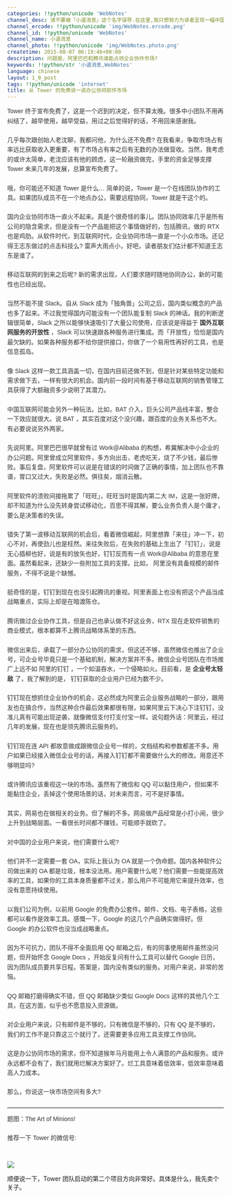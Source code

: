 ```yaml
---
categories: !!python/unicode 'WebNotes'
channel_desc: 请不要被「小道消息」这个名字误导.在这里,我只想努力为读者呈现一幅中国互联网的清明上河图.
channel_ercode: !!python/unicode 'img/WebNotes.ercode.png'
channel_id: !!python/unicode 'WebNotes'
channel_name: 小道消息
channel_photo: !!python/unicode 'img/WebNotes.photo.png'
createtime: 2015-08-07 06:19:46+00:00
description: 问题是，阿里巴巴和腾讯谁能占领企业协作市场?
keywords: !!python/str '小道消息,WebNotes'
language: chinese
layout: 1_0_post
tags: !!python/unicode 'internet'
title: 从 Tower 的免费说一说办公协同软件市场
---
```

<div class="rich_media_content" id="js_content">
<p style="font-family: Avenir, sans-serif; line-height: 1.6em; border: 0px; margin-top: 2px; margin-bottom: 22px; padding: 0px; outline: 0px; color: rgb(51, 51, 51); white-space: normal;">
         Tower 终于宣布免费了，这是一个迟到的决定，但不算太晚。很多中小团队不用再纠结了，越早使用，越早受益，用过之后觉得好的话，不用回来感谢我。
        </p>
<p style="font-family: Avenir, sans-serif; line-height: 1.6em; border: 0px; margin-top: 2px; margin-bottom: 22px; padding: 0px; outline: 0px; color: rgb(51, 51, 51); white-space: normal;">
         几乎每次跟创始人老沈聊，我都问他，为什么还不免费? 在我看来，争取市场占有率远比获取收入更重要，有了市场占有率之后有无数的办法做营收。当然，我考虑的或许太简单，老沈应该有他的顾虑，这一轮融资做完，手里的资金足够支撑 Tower 未来几年的发展，总算宣布免费了。
        </p>
<p style="font-family: Avenir, sans-serif; line-height: 1.6em; border: 0px; margin-top: 2px; margin-bottom: 22px; padding: 0px; outline: 0px; color: rgb(51, 51, 51); white-space: normal;">
         哦，你可能还不知道 Tower 是什么… 简单的说，Tower 是一个在线团队协作的工具。如果团队成员不在一个地点办公，需要远程协同，Tower 就是干这个的。
        </p>
<p style="font-family: Avenir, sans-serif; line-height: 1.6em; border: 0px; margin-top: 2px; margin-bottom: 22px; padding: 0px; outline: 0px; color: rgb(51, 51, 51); white-space: normal;">
         国内企业协同市场一直火不起来。真是个很奇怪的事儿。团队协同效率几乎是所有公司的隐含需求，但是没有一个产品能把这个事情做好的，包括腾讯，做的 RTX 也是鸡肋。从软件时代，到互联网时代，企业协同市场一直是一个小众市场。还记得王志东做过的点击科技么? 雷声大雨点小，好吧，读者朋友们估计都不知道王志东是谁了。
        </p>
<p style="font-family: Avenir, sans-serif; line-height: 1.6em; border: 0px; margin-top: 2px; margin-bottom: 22px; padding: 0px; outline: 0px; color: rgb(51, 51, 51); white-space: normal;">
         移动互联网的到来之后呢? 新的需求出现，人们要求随时随地协同办公，新的可能性也已经出现。
        </p>
<p style="font-family: Avenir, sans-serif; line-height: 1.6em; border: 0px; margin-top: 2px; margin-bottom: 22px; padding: 0px; outline: 0px; color: rgb(51, 51, 51); white-space: normal;">
         当然不能不提 Slack。自从 Slack 成为「独角兽」公司之后，国内类似概念的产品也多了起来。不过我觉得国内可能没有一个团队能复制 Slack 的神话。我的判断逻辑很简单，Slack 之所以能够快速吸引了大量公司使用，应该说是得益于
         <strong>
          国外互联网服务的开放性
         </strong>
         ，Slack 可以快速跟各种服务进行集成。而「开放性」恰恰是国内最欠缺的。如果各种服务都不给你提供接口，你做了一个易用性再好的工具，也是信息孤岛。
        </p>
<p style="font-family: Avenir, sans-serif; line-height: 1.6em; border: 0px; margin-top: 2px; margin-bottom: 22px; padding: 0px; outline: 0px; color: rgb(51, 51, 51); white-space: normal;">
         像 Slack 这样一款工具涵盖一切，在国内目前还做不到，但是针对某些特定功能和需求做下去，一样有很大的机会。国内前一段时间有基于移动互联网的销售管理工具获得了大额融资多少说明了其潜力。
        </p>
<p style="font-family: Avenir, sans-serif; line-height: 1.6em; border: 0px; margin-top: 2px; margin-bottom: 22px; padding: 0px; outline: 0px; color: rgb(51, 51, 51); white-space: normal;">
         中国互联网可能会另外一种玩法。比如，BAT 介入，巨头公司产品线丰富，整合一下效应就很大。说 BAT ，其实百度对这个没兴趣，跟百度的业务关系也不大。有必要说说另外两家。
        </p>
<p style="font-family: Avenir, sans-serif; line-height: 1.6em; border: 0px; margin-top: 2px; margin-bottom: 22px; padding: 0px; outline: 0px; color: rgb(51, 51, 51); white-space: normal;">
         先说阿里。阿里巴巴很早就曾有过 Work@Alibaba 的构想，希冀解决中小企业的办公问题。阿里曾成立阿里软件，多方向出击，老虎吃天，烧了不少钱，最后惨败。事后复盘，阿里软件可以说是在错误的时间做了正确的事情，加上团队也不靠谱，胃口又过大，失败是必然。俱往矣，烟消云散。
        </p>
<p style="font-family: Avenir, sans-serif; line-height: 1.6em; border: 0px; margin-top: 2px; margin-bottom: 22px; padding: 0px; outline: 0px; color: rgb(51, 51, 51); white-space: normal;">
         阿里软件的溃败间接拖累了「旺旺」，旺旺当时是国内第二大 IM，这是一张好牌，却不知道为什么没先转身尝试移动化，百思不得其解，要么业务负责人是个庸才，要么是决策者的失误。
        </p>
<p style="font-family: Avenir, sans-serif; line-height: 1.6em; border: 0px; margin-top: 2px; margin-bottom: 22px; padding: 0px; outline: 0px; color: rgb(51, 51, 51); white-space: normal;">
         错失了第一波移动互联网的机会后，看着微信崛起，阿里想靠「来往」冲一下，初心不对，再使劲儿也是枉然。来往失败后，在失败的基础上生出了「钉钉」，说是无心插柳也好，说是有的放矢也好，钉钉反而有一点 Work@Alibaba 的意思在里面。虽然看起来，还缺少一些附加工具的支撑。比如，
         <span style="color: rgb(51, 51, 51); font-family: Avenir, sans-serif;">
          阿里没有具备规模的邮件服务，不得不说是个缺憾。
         </span>
</p>
<p style="font-family: Avenir, sans-serif; line-height: 1.6em; border: 0px; margin-top: 2px; margin-bottom: 22px; padding: 0px; outline: 0px; color: rgb(51, 51, 51); white-space: normal;">
         挺奇怪的是，钉钉到现在也没引起腾讯的重视。阿里表面上也没有把这个产品当成战略重点，实际上却是在暗渡陈仓。
        </p>
<p style="font-family: Avenir, sans-serif; line-height: 1.6em; border: 0px; margin-top: 2px; margin-bottom: 22px; padding: 0px; outline: 0px; color: rgb(51, 51, 51); white-space: normal;">
         腾讯做过企业协作工具，但是自己也承认做不好这业务，RTX 现在走软件销售的商业模式，根本都算不上腾讯战略体系里的东西。
        </p>
<p style="font-family: Avenir, sans-serif; line-height: 1.6em; border: 0px; margin-top: 2px; margin-bottom: 22px; padding: 0px; outline: 0px; color: rgb(51, 51, 51); white-space: normal;">
         微信出来后，承载了一部分办公协同的需求，但这还不够，虽然微信也推出了企业号，可企业号毕竟只是一个基础机制，解决方案并不多。微信企业号团队在市场推广上远不如
         <span style="color: rgb(51, 51, 51); font-family: Avenir, sans-serif;">
          阿里的钉钉
         </span>
<span style="color: rgb(51, 51, 51); font-family: Avenir, sans-serif;">
          ，一个如温吞水，一个侵略如火。目前看，是
          <strong>
           企业号太轻敌
          </strong>
          了，我了解到的是，
          <span style="color: rgb(51, 51, 51); font-family: Avenir, sans-serif;">
           钉钉获取的企业用户已经为数不少。
          </span>
</span>
</p>
<p style="font-family: Avenir, sans-serif; line-height: 1.6em; border: 0px; margin-top: 2px; margin-bottom: 22px; padding: 0px; outline: 0px; color: rgb(51, 51, 51); white-space: normal;">
<span style="color: rgb(51, 51, 51); font-family: Avenir, sans-serif;">
<span style="color: rgb(51, 51, 51); font-family: Avenir, sans-serif;">
</span>
</span>
</p>
<p style="margin-top: 2px; margin-bottom: 22px; white-space: normal; font-family: Avenir, sans-serif; line-height: 1.6em; border: 0px; padding: 0px; outline: 0px; color: rgb(51, 51, 51);">
         钉钉现在想抓住企业协作的机会，这必然成为阿里云企业服务战略的一部分，跟用友也在搞合作，当然这种合作最后效果都很有限，如果阿里云下决心下注钉钉，没准儿真有可能出现逆袭，就像微信支付打支付宝一样。说句题外话：阿里云，经过几年的发展，现在也是领先腾讯云服务的。
        </p>
<p style="margin-top: 2px; margin-bottom: 22px; white-space: normal; font-family: Avenir, sans-serif; line-height: 1.6em; border: 0px; padding: 0px; outline: 0px; color: rgb(51, 51, 51);">
         钉钉现在连 API 都故意做成跟微信企业号一样的，文档结构和参数都差不多。用户如果已经接入微信企业号的话，再接入钉钉都不需要做什么大的修改。用意还不够明显吗?
        </p>
<p style="font-family: Avenir, sans-serif; line-height: 1.6em; border: 0px; margin-top: 2px; margin-bottom: 22px; padding: 0px; outline: 0px; color: rgb(51, 51, 51); white-space: normal;">
         或许腾讯应该重视这一块的市场。虽然有了微信和 QQ 可以黏住用户，但如果不能黏住企业，丢掉这个使用场景的话，对未来而言，可不是好事情。
        </p>
<p style="font-family: Avenir, sans-serif; line-height: 1.6em; border: 0px; margin-top: 2px; margin-bottom: 22px; padding: 0px; outline: 0px; color: rgb(51, 51, 51); white-space: normal;">
         其实，网易也在做相关的业务。但了解的不多。网易做产品经常是小打小闹，很少上升到战略层面。一看很长时间都不赚钱，可能顺手就砍了。
        </p>
<p style="font-family: Avenir, sans-serif; line-height: 1.6em; border: 0px; margin-top: 2px; margin-bottom: 22px; padding: 0px; outline: 0px; color: rgb(51, 51, 51); white-space: normal;">
         对中国的企业用户来说，他们需要什么呢?
        </p>
<p style="font-family: Avenir, sans-serif; line-height: 1.6em; border: 0px; margin-top: 2px; margin-bottom: 22px; padding: 0px; outline: 0px; color: rgb(51, 51, 51); white-space: normal;">
         他们并不一定需要一套 OA，实际上我认为 OA 就是一个伪命题。国内各种软件公司做出来的 OA 都是垃圾，根本没法用。用户需要什么呢？他们需要一些能提高效率的工具，如果你的工具本身质量都不过关，那么用户不可能用它来提升效率，也没有意愿持续使用。
        </p>
<p style="font-family: Avenir, sans-serif; line-height: 1.6em; border: 0px; margin-top: 2px; margin-bottom: 22px; padding: 0px; outline: 0px; color: rgb(51, 51, 51); white-space: normal;">
         以我们公司为例，以前用 Google 的免费办公套件。邮件、文档、电子表格，这些都可以看作是效率工具。感慨一下，Google 的这几个产品确实做得好。但 Google 的办公软件也没当成战略重点。
        </p>
<p style="font-family: Avenir, sans-serif; line-height: 1.6em; border: 0px; margin-top: 2px; margin-bottom: 22px; padding: 0px; outline: 0px; color: rgb(51, 51, 51); white-space: normal;">
         因为不可抗力，团队不得不全面启用 QQ 邮箱之后，有的同事使用邮件虽然没问题，但开始怀念 Google Docs ，开始反复问有什么工具可以替代 Google 日历，因为团队成员要共享日程。答案是，国内没有类似的服务。对用户来说，非常的苦恼。
        </p>
<p style="font-family: Avenir, sans-serif; line-height: 1.6em; border: 0px; margin-top: 2px; margin-bottom: 22px; padding: 0px; outline: 0px; color: rgb(51, 51, 51); white-space: normal;">
         QQ 邮箱打磨得确实不错，但 QQ 邮箱缺少类似 Google Docs 这样的其他几个工具，在这方面，似乎也不愿意投入资源做。
        </p>
<p style="font-family: Avenir, sans-serif; line-height: 1.6em; border: 0px; margin-top: 2px; margin-bottom: 22px; padding: 0px; outline: 0px; color: rgb(51, 51, 51); white-space: normal;">
         对企业用户来说，只有邮件是不够的，只有微信是不够的，只有 QQ 是不够的，我们的工作不是只靠这三个就行了，还需要更多应用工具支撑工作协同。
        </p>
<p style="font-family: Avenir, sans-serif; line-height: 1.6em; border: 0px; margin-top: 2px; margin-bottom: 22px; padding: 0px; outline: 0px; color: rgb(51, 51, 51); white-space: normal;">
         这是办公协同市场的需求，但不知道猴年马月能用上令人满意的产品和服务。或许永远都不会有了，我们就用烂解决方案好了。烂工具意味着低效率，低效率意味着高人力成本。
        </p>
<p style="font-family: Avenir, sans-serif; line-height: 1.6em; border: 0px; margin-top: 2px; margin-bottom: 22px; padding: 0px; outline: 0px; color: rgb(51, 51, 51); white-space: normal;">
         那么，你说这一块市场空间有多大?
        </p>
<hr style="font-family: Avenir, sans-serif; line-height: 1.6em; border-right-width: 0px; border-bottom-width: 0px; border-left-width: 0px; border-top-style: solid; border-top-color: rgb(234, 234, 234); height: 1px; margin: 1em 0px; padding: 0px; color: rgb(51, 51, 51); white-space: normal;"/>
<p style="font-family: Avenir, sans-serif; line-height: 1.6em; border: 0px; margin-top: 2px; margin-bottom: 22px; padding: 0px; outline: 0px; color: rgb(51, 51, 51); white-space: normal;">
         题图：The Art of Minions!
        </p>
<p>
<span style="color: rgb(51, 51, 51); font-family: Avenir, sans-serif;">
          推荐一下 Tower 的微信号:
         </span>
</p>
<p>
<br/>
</p>
<p>
<img data-ratio="1" data-s="300,640" data-src="" data-type="jpeg" data-w="430" src="{{ '/img/ow5rEn8QGlEc079UcgqDB9sXMvcpfoicJOKicrZYjwiasYxficlkAaKT0DynuHFFT4z8Pvx8mKUBg505QvdpIhdkEA.jpeg' | prepend: site.img | replace: '//','/' }}"/>
</p>
<p>
         顺便说一下，Tower 团队启动的第二个项目方向非常好。具体是什么，我先卖个关子。
         <br/>
</p>
<p>
<br/>
</p>
</div>